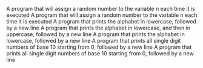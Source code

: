 A program that will assign a random number to the variable n each time it is executed
A program that will assign a random number to the variable n each time it is executed
A program that prints the alphabet in lowercase, followed by a new line
A program that prints the alphabet in lowercase, and then in uppercase, followed by a new line
A program that prints the alphabet in lowercase, followed by a new line
A program that prints all single digit numbers of base 10 starting from 0, followed by a new line
A program that prints all single digit numbers of base 10 starting from 0, followed by a new line
